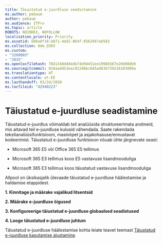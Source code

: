 ```yaml
---
title: Täiustatud e-juurdluse seadistamine
ms.author: pebaum
author: pebaum
ms.audience: ITPro
ms.topic: article
ROBOTS: NOINDEX, NOFOLLOW
localization_priority: Priority
ms.assetid: 686e8f18-b871-4dd2-864f-8562947ab583
ms.collection: Adm_O365
ms.custom:
- "3200003"
- "3835"
ms.openlocfilehash: 7841348d404db74d94451ee19980387e20d08db9
ms.sourcegitcommit: 018aadd53eac92248bc6d5ad63b739216103090a
ms.translationtype: HT
ms.contentlocale: et-EE
ms.lasthandoff: 03/24/2020
ms.locfileid: "42940223"
---
```

# <a name="set-up-advanced-ediscovery"></a>Täiustatud e-juurdluse seadistamine

Täiustatud e-juurdlus võimaldab teil analüüsida struktureerimata andmeid, mis aitavad teil e-juurdluse kulusid vähendada. Saate rakendada tekstianalüüsifunktsiooni, masinõpet ja asjakohasuse/ennustavat kodeerimist.  Täiustatud e-juurdluse funktsioon nõuab ühte järgnevate seast:

- Microsoft 365 E5 või Office 365 E5 tellimus

- Microsoft 365 E3 tellimus koos E5 vastavuse lisandmooduliga

- Microsoft 365 E3 tellimus koos täiustatud vastavuse lisandmooduliga

Allpool on üksikasjalik ülevaade täiustatud e-juurdluse häälestamise ja haldamise etappidest.

**1. Kinnitage ja määrake vajalikud litsentsid**

**2. Määrake e-juurdluse õigused**

**3. Konfigureerige täiustatud e-juurdluse globaalsed seadistused**

**4. Looge täiustatud e-juurdluse juhtum**

Täiustatud e-juurdluse häälestamise kohta leiate teavet teemast [Täiustatud e-juurdluse kasutamise alustamine](https://docs.microsoft.com/microsoft-365/compliance/get-started-with-advanced-ediscovery?view=o365-worldwide).
